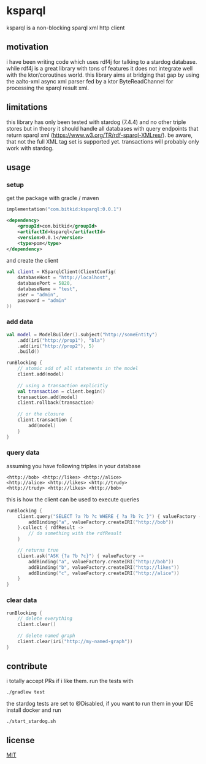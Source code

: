 # ksparql

ksparql is a non-blocking sparql xml http client

## motivation

i have been writing code which uses rdf4j for talking to a stardog database. while rdf4j is a great library with tons of
features it does not integrate well with the ktor/coroutines world. this library aims at bridging that gap by using the
aalto-xml async xml parser fed by a ktor ByteReadChannel for processing the sparql result xml.

## limitations

this library has only been tested with stardog (7.4.4) and no other triple stores but in theory it should handle all
databases with query endpoints that return sparql xml (https://www.w3.org/TR/rdf-sparql-XMLres/). be aware, that not the
full XML tag set is supported yet. transactions will probably only work with stardog.

## usage

### setup

get the package with gradle / maven

```kotlin
implementation("com.bitkid:ksparql:0.0.1")
```

```xml
<dependency>
    <groupId>com.bitkid</groupId>
    <artifactId>ksparql</artifactId>
    <version>0.0.1</version>
    <type>pom</type>
</dependency>
```

and create the client

```kotlin
val client = KSparqlClient(ClientConfig(
    databaseHost = "http://localhost",
    databasePort = 5820,
    databaseName = "test",
    user = "admin",
    password = "admin"
))
```

### add data

```kotlin
val model = ModelBuilder().subject("http://someEntity")
    .add(iri("http://prop1"), "bla")
    .add(iri("http://prop2"), 5)
    .build()

runBlocking {
    // atomic add of all statements in the model
    client.add(model)
    
    // using a transaction explicitly
    val transaction = client.begin()
    transaction.add(model)
    client.rollback(transaction)
    
    // or the closure
    client.transaction {
        add(model)
    }
}
```

### query data

assuming you have following triples in your database

```
<http://bob> <http://likes> <http://alice>
<http://alice> <http://likes> <http://trudy>
<http://trudy> <http://likes> <http://bob>
```

this is how the client can be used to execute queries

```kotlin
runBlocking {
    client.query("SELECT ?a ?b ?c WHERE { ?a ?b ?c }") { valueFactory ->
        addBinding("a", valueFactory.createIRI("http://bob"))
    }.collect { rdfResult ->
        // do something with the rdfResult
    }

    // returns true
    client.ask("ASK {?a ?b ?c}") { valueFactory ->
        addBinding("a", valueFactory.createIRI("http://bob"))
        addBinding("b", valueFactory.createIRI("http://likes"))
        addBinding("c", valueFactory.createIRI("http://alice"))
    }
}
```

### clear data

```kotlin
runBlocking {
    // delete everything
    client.clear()
    
    // delete named graph
    client.clear(iri("http://my-named-graph"))
}
```

## contribute

i totally accept PRs if i like them. run the tests with

```shell
./gradlew test
```

the stardog tests are set to @Disabled, if you want to run them in your IDE install docker and run

```shell
./start_stardog.sh
```

## license

[MIT](https://choosealicense.com/licenses/mit/)